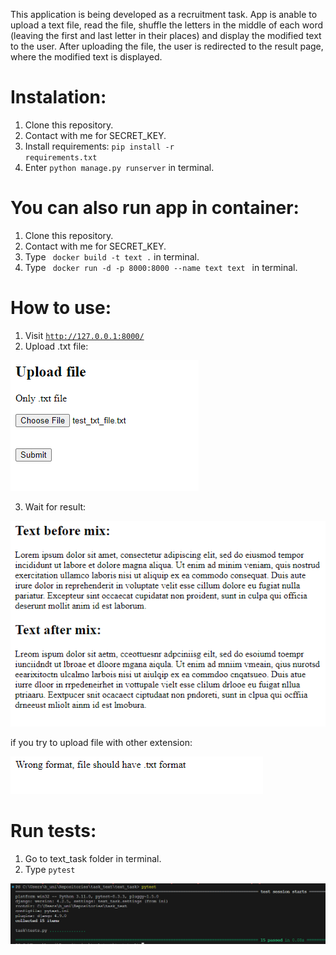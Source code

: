 This application is being developed as a recruitment task. 
App is anable to upload a text file, read the file, shuffle the letters in the middle of each word (leaving the first and last letter in their places) and display the modified text to the user.
After uploading the file, the user is redirected to the result page, where the modified text is displayed.

# Instalation: 
1. Clone this repository.
2. Contact with me for SECRET_KEY.
3. Install requirements: <code>pip install -r requirements.txt</code>
4. Enter <code>python manage.py runserver</code> in terminal.

# You can also run app in container:
1. Clone this repository.
2. Contact with me for SECRET_KEY.
3. Type <code> docker build -t text .</code> in terminal.
4. Type <code> docker run -d -p 8000:8000 --name text text </code> in terminal.

# How to use:
1. Visit <code>http://127.0.0.1:8000/</code>
2. Upload .txt file:

![alt text](readme_images/image.png)

3. Wait for result:

![alt text](readme_images/image-1.png)

if you try to upload file with other extension:

![alt text](readme_images/image-2.png)

# Run tests:
1. Go to text_task folder in terminal.
2. Type <code>pytest</code>

![alt text](readme_images/image-3.png)